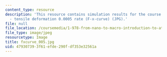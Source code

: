 ```yaml
---
content_type: resource
description: 'This resource contains simulation results for the course projects: NAMD
  - tensile deformation 0.0005 rate (F-x-curve) (JPG).'
file: null
file_location: /coursemedia/1-978-from-nano-to-macro-introduction-to-atomistic-modeling-techniques-january-iap-2007/479307393f61efde290fdf353e32561a_fxcurve_005.jpg
file_type: image/jpeg
resourcetype: Image
title: fxcurve_005.jpg
uid: 47930739-3f61-efde-290f-df353e32561a
---
```

